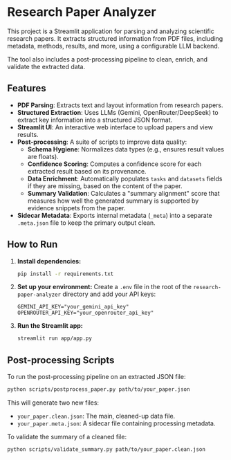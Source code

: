 # Research Paper Analyzer

This project is a Streamlit application for parsing and analyzing scientific research papers. It extracts structured information from PDF files, including metadata, methods, results, and more, using a configurable LLM backend.

The tool also includes a post-processing pipeline to clean, enrich, and validate the extracted data.

## Features

- **PDF Parsing**: Extracts text and layout information from research papers.
- **Structured Extraction**: Uses LLMs (Gemini, OpenRouter/DeepSeek) to extract key information into a structured JSON format.
- **Streamlit UI**: An interactive web interface to upload papers and view results.
- **Post-processing**: A suite of scripts to improve data quality:
    - **Schema Hygiene**: Normalizes data types (e.g., ensures result values are floats).
    - **Confidence Scoring**: Computes a confidence score for each extracted result based on its provenance.
    - **Data Enrichment**: Automatically populates `tasks` and `datasets` fields if they are missing, based on the content of the paper.
    - **Summary Validation**: Calculates a "summary alignment" score that measures how well the generated summary is supported by evidence snippets from the paper.
- **Sidecar Metadata**: Exports internal metadata (`_meta`) into a separate `.meta.json` file to keep the primary output clean.

## How to Run

1.  **Install dependencies:**
    ```bash
    pip install -r requirements.txt
    ```

2.  **Set up your environment:**
    Create a `.env` file in the root of the `research-paper-analyzer` directory and add your API keys:
    ```
    GEMINI_API_KEY="your_gemini_api_key"
    OPENROUTER_API_KEY="your_openrouter_api_key"
    ```

3.  **Run the Streamlit app:**
    ```bash
    streamlit run app/app.py
    ```

## Post-processing Scripts

To run the post-processing pipeline on an extracted JSON file:

```bash
python scripts/postprocess_paper.py path/to/your_paper.json
```

This will generate two new files:
- `your_paper.clean.json`: The main, cleaned-up data file.
- `your_paper.meta.json`: A sidecar file containing processing metadata.

To validate the summary of a cleaned file:

```bash
python scripts/validate_summary.py path/to/your_paper.clean.json
```
